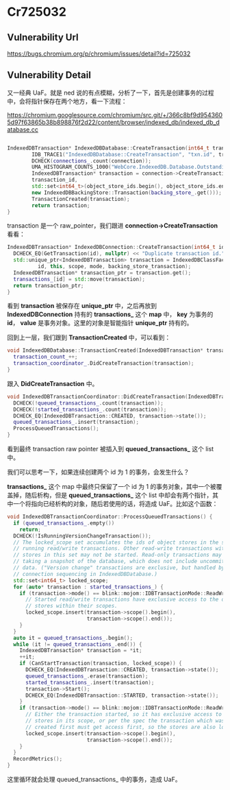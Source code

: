 # Cr725032

## Vulnerability Url

https://bugs.chromium.org/p/chromium/issues/detail?id=725032

## Vulnerability Detail

又一经典 UaF。就是 ned 说的有点模糊，分析了一下，首先是创建事务的过程中，会将指针保存在两个地方，看一下流程：

<https://chromium.googlesource.com/chromium/src.git/+/366c8bf9d9543605d97f63865b38b898876f2d22/content/browser/indexed_db/indexed_db_database.cc>

```c++

IndexedDBTransaction* IndexedDBDatabase::CreateTransaction(int64_t transaction_id, IndexedDBConnection* connection, const std::vector<int64_t>& object_store_ids, blink::mojom::IDBTransactionMode mode) {
  		IDB_TRACE1("IndexedDBDatabase::CreateTransaction", "txn.id", transaction_id);
  		DCHECK(connections_.count(connection));
  		UMA_HISTOGRAM_COUNTS_1000("WebCore.IndexedDB.Database.OutstandingTransactionCount", transaction_count_);
  		IndexedDBTransaction* transaction = connection->CreateTransaction(
        transaction_id,
        std::set<int64_t>(object_store_ids.begin(), object_store_ids.end()), mode,
        new IndexedDBBackingStore::Transaction(backing_store_.get()));
        TransactionCreated(transaction);
        return transaction;
}
```

transaction 是一个 raw_pointer，我们跟进 **connection->CreateTransaction** 看看：

```c++
IndexedDBTransaction* IndexedDBConnection::CreateTransaction(int64_t id, const std::set<int64_t>& scope, blink::mojom::IDBTransactionMode mode, IndexedDBBackingStore::Transaction* backing_store_transaction) {
  DCHECK_EQ(GetTransaction(id), nullptr) << "Duplicate transaction id." << id;
  std::unique_ptr<IndexedDBTransaction> transaction = IndexedDBClassFactory::Get()->CreateIndexedDBTransaction(
          id, this, scope, mode, backing_store_transaction);
  IndexedDBTransaction* transaction_ptr = transaction.get();
  transactions_[id] = std::move(transaction);
  return transaction_ptr;
}
```


看到 **transaction** 被保存在 **unique_ptr** 中，之后再放到 **IndexedDBConnection** 持有的 **transactions_** 这个 **map** 中， **key** 为事务的 **id**， **value** 是事务对象。这里的对象是智能指针 **unique_ptr** 持有的。

回到上一层，我们跟到 **TransactionCreated** 中，可以看到：

```c++
void IndexedDBDatabase::TransactionCreated(IndexedDBTransaction* transaction) {
  transaction_count_++;
  transaction_coordinator_.DidCreateTransaction(transaction);
}
```

跟入 **DidCreateTransaction** 中。

```c++
void IndexedDBTransactionCoordinator::DidCreateTransaction(IndexedDBTransaction* transaction) {
  DCHECK(!queued_transactions_.count(transaction));
  DCHECK(!started_transactions_.count(transaction));
  DCHECK_EQ(IndexedDBTransaction::CREATED, transaction->state());
  queued_transactions_.insert(transaction);
  ProcessQueuedTransactions();
}
```

看到最终 transaction raw pointer 被插入到 **queued_transactions_** 这个 list 中。

我们可以思考一下，如果连续创建两个 id 为 1 的事务，会发生什么？

**transactions_** 这个 map 中最终只保留了一个 id 为 1 的事务对象，其中一个被覆盖掉，随后析构，但是 **queued_transactions_** 这个 list 中却会有两个指针，其中一个将指向已经析构的对象，随后若使用的话，将造成 UaF。比如这个函数：

```c++
void IndexedDBTransactionCoordinator::ProcessQueuedTransactions() {
  if (queued_transactions_.empty())
    return;
  DCHECK(!IsRunningVersionChangeTransaction());
  // The locked_scope set accumulates the ids of object stores in the scope of
  // running read/write transactions. Other read-write transactions with
  // stores in this set may not be started. Read-only transactions may start,
  // taking a snapshot of the database, which does not include uncommitted
  // data. ("Version change" transactions are exclusive, but handled by the
  // connection sequencing in IndexedDBDatabase.)
  std::set<int64_t> locked_scope;
  for (auto* transaction : started_transactions_) {
    if (transaction->mode() == blink::mojom::IDBTransactionMode::ReadWrite) {
      // Started read/write transactions have exclusive access to the object
      // stores within their scopes.
      locked_scope.insert(transaction->scope().begin(),
                          transaction->scope().end());
    }
  }
  auto it = queued_transactions_.begin();
  while (it != queued_transactions_.end()) {
    IndexedDBTransaction* transaction = *it;
    ++it;
    if (CanStartTransaction(transaction, locked_scope)) {
      DCHECK_EQ(IndexedDBTransaction::CREATED, transaction->state());
      queued_transactions_.erase(transaction);
      started_transactions_.insert(transaction);
      transaction->Start();
      DCHECK_EQ(IndexedDBTransaction::STARTED, transaction->state());
    }
    if (transaction->mode() == blink::mojom::IDBTransactionMode::ReadWrite) {
      // Either the transaction started, so it has exclusive access to the
      // stores in its scope, or per the spec the transaction which was
      // created first must get access first, so the stores are also locked.
      locked_scope.insert(transaction->scope().begin(),
                          transaction->scope().end());
    }
  }
  RecordMetrics();
}
```

这里循环就会处理 queued_transactions_ 中的事务，造成 UaF。
